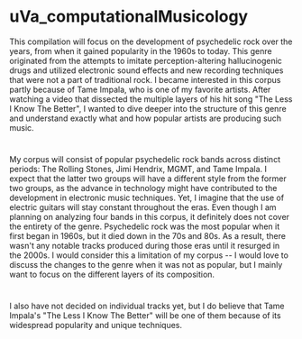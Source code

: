 # uVa_computationalMusicology

This compilation will focus on the development of psychedelic rock over the years, from when it gained popularity in the 1960s to today. This genre originated from the attempts to imitate perception-altering hallucinogenic drugs and utilized electronic sound effects and new recording techniques that were not a part of traditional rock. I became interested in this corpus partly because of Tame Impala, who is one of my favorite artists. After watching a video that dissected the multiple layers of his hit song "The Less I Know The Better", I wanted to dive deeper into the structure of this genre and understand exactly what and how popular artists are producing such music. 
#
My corpus will consist of popular psychedelic rock bands across distinct periods: The Rolling Stones, Jimi Hendrix, MGMT, and Tame Impala. I expect that the latter two groups will have a different style from the former two groups, as the advance in technology might have contributed to the development in electronic music techniques. Yet, I imagine that the use of electric guitars will stay constant throughout the eras. 
Even though I am planning on analyzing four bands in this corpus, it definitely does not cover the entirety of the genre. Psychedelic rock was the most popular when it first began in 1960s, but it died down in the 70s and 80s. As a result, there wasn't any notable tracks produced during those eras until it resurged in the 2000s. I would consider this a limitation of my corpus -- I would love to discuss the changes to the genre when it was not as popular, but I mainly want to focus on the different layers of its composition. 
#
I also have not decided on individual tracks yet, but I do believe that Tame Impala's "The Less I Know The Better" will be one of them because of its widespread popularity and unique techniques. 
 
